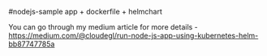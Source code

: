 #nodejs-sample app + dockerfile + helmchart

You can go through my medium article for more details - https://medium.com/@cloudegl/run-node-js-app-using-kubernetes-helm-bb87747785a
